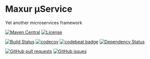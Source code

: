 # Maxur μService

Yet another microservices framework

[![Maven Central](https://maven-badges.herokuapp.com/maven-central/org.maxur/maxur-mserv-core/badge.svg)](https://maven-badges.herokuapp.com/maven-central/org.maxur/maxur-mserv-core)
[![License](https://img.shields.io/badge/License-Apache%202.0-blue.svg)](https://github.com/myunusov/maxur-ldoc/blob/master/LICENSE)

[![Build Status](https://travis-ci.org/myunusov/maxur-mserv.svg?branch=master)](https://travis-ci.org/myunusov/maxur-mserv)
[![codecov](https://codecov.io/gh/myunusov/maxur-mserv/branch/master/graph/badge.svg)](https://codecov.io/gh/myunusov/maxur-mserv)
[![codebeat badge](https://codebeat.co/badges/22f3e896-27be-487e-8fba-6c9a8cf21995)](https://codebeat.co/projects/github-com-myunusov-maxur-mserv-master)
[![Dependency Status](https://www.versioneye.com/user/projects/595cd4a80fb24f006379c716/badge.svg?style=flat-square)](https://www.versioneye.com/user/projects/595cd4a80fb24f006379c716)

[![GitHub pull requests](https://img.shields.io/github/issues-pr-raw/myunusov/maxur-mserv.svg)](https://github.com/myunusov/maxur-mserv/pulls)
[![GitHub issues](https://img.shields.io/github/issues-raw/myunusov/maxur-mserv.svg)](https://github.com/myunusov/maxur-mserv/issues)